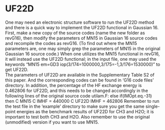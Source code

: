 # UF22D
One may need an electronic structure software to run the UF22D method and there is a quick way to implement the UF22D functional in Gaussian 16. First, make a new copy of the source codes (name the new folder as revG16), then modify the parameters of MN15 in Gaussian 16 source codes and recompile the codes as revG16. (To find out where the MN15 parameters are, one may simply grep the parameters of MN15 in the original Gaussian 16 source code.) When one utilizes the MN15 functional in revG16, it will instead use the UF22D functional; in the input file, one may used the keywords “MN15 em=GD3 iop(3/174=1000000,3/175=-1,3/176=1530000)” to get UF22D.  
The parameters of UF22D are available in the Supplementary Table S2 of this paper. And the corresponding codes can be found in ‘G16 code files’ directory. In addition, the percentage of the HF exchange energy is 0.462806 for UF22D, and this needs to be changed accordingly in the following lines of the original source code utilam.F:
     else if(IMOpt.eq.-31) then
C       MN15
C       IMHF = 440000
C       UF22D
        IMHF = 462806
Remember to run the test file in the ‘example’ directory to make sure you get the same single-point energies as the benchmark results of UF22D for CH3 and H2O; it is important to test both CH3 and H2O. Also remember to use the original (unmodified) version if you want to use MN15.
